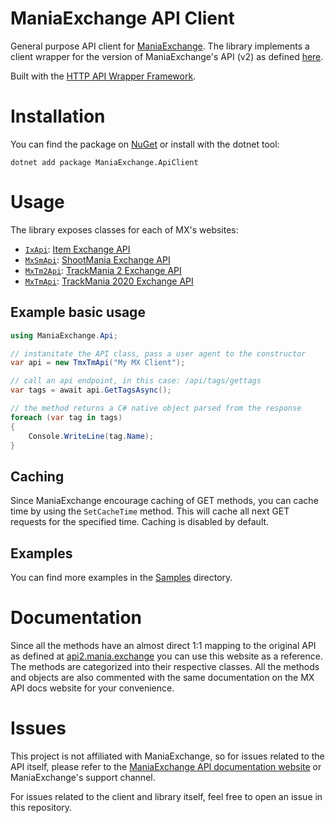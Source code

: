 # ManiaExchange API Client

General purpose API client for [ManiaExchange](https://mania.exchange/). The library implements a client wrapper for the version of ManiaExchange's API (v2) as defined [here](https://api2.mania.exchange/).

Built with the [HTTP API Wrapper Framework](https://github.com/snixtho/hawf).

# Installation
You can find the package on [NuGet](https://www.nuget.org/packages/ManiaExchange.ApiClient) or install with the dotnet tool:
```
dotnet add package ManiaExchange.ApiClient
```

# Usage
The library exposes classes for each of MX's websites:
- [`IxApi`](https://github.com/snixtho/ManiaExchange.ApiClient/blob/master/ManiaExchange.ApiClient/IxApi.cs): [Item Exchange API](https://api2.mania.exchange/search?s=5)
- [`MxSmApi`](https://github.com/snixtho/ManiaExchange.ApiClient/blob/master/ManiaExchange.ApiClient/TmxSmApi.cs): [ShootMania Exchange API](https://api2.mania.exchange/search?s=3)
- [`MxTm2Api`](https://github.com/snixtho/ManiaExchange.ApiClient/blob/master/ManiaExchange.ApiClient/TmxTm2Api.cs): [TrackMania 2 Exchange API](https://api2.mania.exchange/search?s=1)
- [`MxTmApi`](https://github.com/snixtho/ManiaExchange.ApiClient/blob/master/ManiaExchange.ApiClient/TmxTmApi.cs): [TrackMania 2020 Exchange API](https://api2.mania.exchange/search?s=2)

## Example basic usage
```csharp
using ManiaExchange.Api;

// instanitate the API class, pass a user agent to the constructor
var api = new TmxTmApi("My MX Client");

// call an api endpoint, in this case: /api/tags/gettags
var tags = await api.GetTagsAsync();

// the method returns a C# native object parsed from the response
foreach (var tag in tags)
{
    Console.WriteLine(tag.Name);
}
```

## Caching
Since ManiaExchange encourage caching of GET methods, you can cache time by using the `SetCacheTime` method. This will cache all next GET requests for the specified time. Caching is disabled by default.

## Examples
You can find more examples in the [Samples](Samples/) directory.

# Documentation
Since all the methods have an almost direct 1:1 mapping to the original API as defined at [api2.mania.exchange](https://api2.mania.exchange/) you can use this website as a reference. The methods are categorized into their respective classes. All the methods and objects are also commented with the same documentation on the MX API docs website for your convenience.

# Issues
This project is not affiliated with ManiaExchange, so for issues related to the API itself, please refer to the [ManiaExchange API documentation website](https://api2.mania.exchange/) or ManiaExchange's support channel.

For issues related to the client and library itself, feel free to open an issue in this repository.
